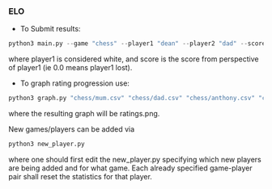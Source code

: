 ### ELO


- To Submit results:
```python
python3 main.py --game "chess" --player1 "dean" --player2 "dad" --score 0.0
```
where player1 is considered white, and score is the score from perspective of player1 (ie 0.0 means player1 lost).

- To graph rating progression use:
```python
python3 graph.py "chess/mum.csv" "chess/dad.csv" "chess/anthony.csv" "chess/dean.csv"
```
where the resulting graph will be ratings.png.

New games/players can be added via
```python
python3 new_player.py
```
where one should first edit the new_player.py specifying which new players are being added and for what game. 
Each already specified game-player pair shall reset the statistics for that player.
